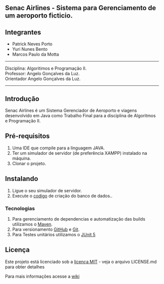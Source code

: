 
## Senac Airlines - Sistema para Gerenciamento de um aeroporto ficticio.   

## Integrantes  
* Patrick Neves Porto 
* Yuri Nunes Bento
* Marcos Paulo da Motta 



***

 Disciplina: Algoritimos e Programação II.  
 Professor: Angelo Gonçalves da Luz.   
 Orientador Angelo Gonçalves da Luz.    

***

## Introdução 

Senac Airlines é um Sistema Gerenciador de Aeroporto e viagens desenvolvido em Java como Trabalho Final para a disciplina de Algoritmos e Programação II. 

## Pré-requisitos

1. Uma IDE que compile para a linguagem JAVA.
1. Ter um simulador de servidor (de preferência XAMPP) instalado na máquina.
1. Clonar o projeto.

## Instalando 

1. Ligue o seu simulador de servidor.
1. Execute o [codigo](#) de criação do banco de dados..


### Tecnologias  
1. Para gerenciamento de dependencias e automatização das builds utilizamos o [Maven](https://maven.apache.org/).    
1. Para versionamento [GitHub](https://github.com/) e [Git](https://git-scm.com/).
1. Para Testes unitários utilizamos o [JUnit 5](http://junit.org/junit5/)

## Licença 

Este projeto está licenciado sob a [licença MIT](https://github.com/tricknp/Senac-Airlines/blob/master/LICENSE) - veja o arquivo LICENSE.md para obter detalhes



Para mais informações acesse a [wiki](https://github.com/tricknp/Senac-Airlines/wiki) 
